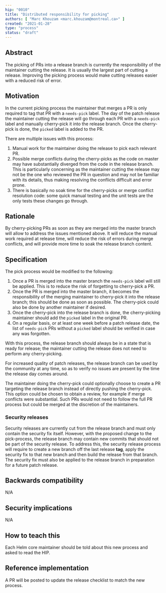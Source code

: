 ```yaml
---
hip: "0010"
title: "Distributed responsibility for picking"
authors: [ "Marc Khouzam <marc.khouzam@montreal.ca>" ]
created: "2021-01-28"
type: "process"
status: "draft"
---
```


## Abstract

The picking of PRs into a release branch is currently the responsibility of the maintainer
cutting the release.  It is usually the largest part of cutting a release.  Improving
the picking process would make cutting releases easier with a reduced risk of error.

## Motivation

In the current picking process the maintainer that merges a PR is only required to tag that PR with a `needs-pick` 
label. The day of the patch release the maintainer cutting the release will go through each PR
with a `needs-pick` label and manually cherry-pick it into the release branch.  Once the
cherry-pick is done, the `picked` label is added to the PR.

There are multiple issues with this process:
1. Manual work for the maintainer doing the release to pick each relevant PR.
1. Possible merge conflicts during the cherry-picks as the code on master may
have substantially diverged from the code in the release branch.  This is particularly concerning
as the maintainer cutting the release may not be the one who reviewed the PR in question
and may not be familiar with its details, thus making resolving the conflicts difficult
and error prone.
1. There is basically no soak time for the cherry-picks or merge conflict resolution code:
some quick manual testing and the unit tests are the only tests these changes go through. 

## Rationale

By cherry-picking PRs as soon as they are merged into the master branch will allow to
address the issues mentioned above.  It will reduce the manual work required
at release time, will reduce the risk of errors during merge conflicts, and will provide
more time to soak the release branch content.

## Specification

The pick process would be modified to the following:
1. Once a PR is merged into the master branch the `needs-pick` label will still be applied.
This is to reduce the risk of forgetting to cherry-pick a PR.
1. Once the PR is merged into the master branch, it becomes the responsibility of the merging maintainer to
cherry-pick it into the release branch; this should be done as soon as possible.  The cherry-pick could
also be done by another maintainer if desired.
1. Once the cherry-pick into the release branch is done, the cherry-picking maintainer should add the
`picked` label in the original PR.
1. On a regular basis, or at least one week before a patch release date, the list of `needs-pick`
PRs without a `picked` label should be verified in case any was forgotten.

With this process, the release branch should always be in a state that is ready for release;
the maintainer cutting the release does not need to perform any cherry-picking.

For increased quality of patch releases, the release branch can be used by the community
at any time, so as to verify no issues are present by the time the release day comes around.

The maintainer doing the cherry-pick could optionally choose to create a PR targeting the
release branch instead of directly pushing the cherry-pick.  This option could be chosen to obtain
a review, for example if merge conflicts were substantial.  Such PRs would not need to follow the
full PR process but could be merged at the discretion of the maintainers.

### Security releases

Security releases are currently cut from the release branch and must only contain the
security fix itself.  However, with the proposed change to the pick-process, the release branch may
contain new commits that should not be part of the security release.  To address this, the
security release process will require to create a new branch off the
last release **tag**, apply the security fix to that new branch and then build the release
from that branch.  The security fix must also be applied to the release branch in preparation
for a future patch release.

## Backwards compatibility

N/A

## Security implications

N/A

## How to teach this

Each Helm core maintainer should be told about this new process and asked to read the HIP.

## Reference implementation

A PR will be posted to update the release checklist to match the new process.
